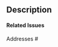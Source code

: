 <!--- Provide a general summary of your changes in the Title above -->
## Description
<!--- Describe your changes in detail -->

#### Related Issues
<!--- Does this relate to any issues? -->
Addresses #
